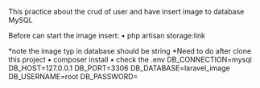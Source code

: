 This practice about the crud of user and have insert image to database MySQL

Before can start the image insert:
    •	php artisan storage:link

 *note the image typ in database should be string
 *Need to do after clone this project
     •	composer install
     •	check the .env
        DB_CONNECTION=mysql
            DB_HOST=127.0.0.1
            DB_PORT=3306
            DB_DATABASE=laravel_image
            DB_USERNAME=root
            DB_PASSWORD=


